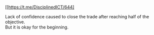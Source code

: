 [[https://t.me/DisciplinedICT/644]  

Lack of confidence caused to close the trade after reaching half of the objective.  
But it is okay for the beginning.  
